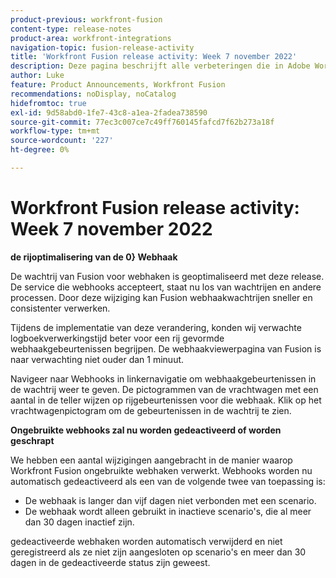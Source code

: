 ```yaml
---
product-previous: workfront-fusion
content-type: release-notes
product-area: workfront-integrations
navigation-topic: fusion-release-activity
title: 'Workfront Fusion release activity: Week 7 november 2022'
description: Deze pagina beschrijft alle verbeteringen die in Adobe Workfront Fusion in de week van 7 november 2022 zijn aangebracht.
author: Luke
feature: Product Announcements, Workfront Fusion
recommendations: noDisplay, noCatalog
hidefromtoc: true
exl-id: 9d58abd0-1fe7-43c8-a1ea-2fadea738590
source-git-commit: 77ec3c007ce7c49ff760145fafcd7f62b273a18f
workflow-type: tm+mt
source-wordcount: '227'
ht-degree: 0%

---
```


# Workfront Fusion release activity: Week 7 november 2022

**de rijoptimalisering van de 0} Webhaak**

De wachtrij van Fusion voor webhaken is geoptimaliseerd met deze release. De service die webhooks accepteert, staat nu los van wachtrijen en andere processen. Door deze wijziging kan Fusion webhaakwachtrijen sneller en consistenter verwerken.

Tijdens de implementatie van deze verandering, konden wij verwachte logboekverwerkingstijd beter voor een rij gevormde webhaakgebeurtenissen begrijpen. De webhaakviewerpagina van Fusion is naar verwachting niet ouder dan 1 minuut.

Navigeer naar Webhooks in linkernavigatie om webhaakgebeurtenissen in de wachtrij weer te geven. De pictogrammen van de vrachtwagen met een aantal in de teller wijzen op rijgebeurtenissen voor die webhaak. Klik op het vrachtwagenpictogram om de gebeurtenissen in de wachtrij te zien.


**Ongebruikte webhooks zal nu worden gedeactiveerd of worden geschrapt**

We hebben een aantal wijzigingen aangebracht in de manier waarop Workfront Fusion ongebruikte webhaken verwerkt. Webhooks worden nu automatisch gedeactiveerd als een van de volgende twee van toepassing is:

* De webhaak is langer dan vijf dagen niet verbonden met een scenario.
* De webhaak wordt alleen gebruikt in inactieve scenario&#39;s, die al meer dan 30 dagen inactief zijn.

gedeactiveerde webhaken worden automatisch verwijderd en niet geregistreerd als ze niet zijn aangesloten op scenario&#39;s en meer dan 30 dagen in de gedeactiveerde status zijn geweest.
